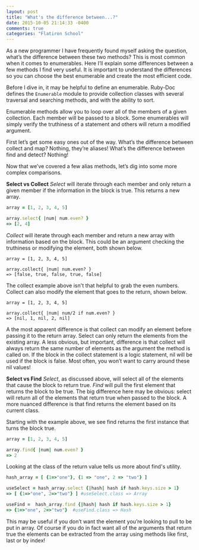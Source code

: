 ```yaml
---
layout: post
title: "What's the difference between...?"
date: 2015-10-05 21:14:33 -0400
comments: true
categories: "Flatiron School"
---
```


As a new programmer I have frequently found myself asking the question, what’s the difference between these two methods? This is most common when it comes to enumerables. Here I’ll explain some differences between a few methods I find very useful. It is important to understand the differences so you can choose the best enumerable and create the most efficient code.

Before I dive in, it may be helpful to define an enumerable. Ruby-Doc defines the ```Enumerable``` module to provide collection classes with several traversal and searching methods, and with the ability to sort. 

Enumerable methods allow you to loop over all of the members of a given collection. Each member will be passed to a block. Some enumerables will simply verify the truthiness of a statement and others will return a modified argument. 

First let’s get some easy ones out of the way. What’s the difference between collect and map? Nothing, they’re aliases! What’s the difference between find and detect? Nothing!

Now that we’ve covered a few alias methods, let’s dig into some more complex comparisons. 

**Select vs Collect**
*Select* will iterate through each member and only return a given member if the information in the block is true. This returns a new array.
```ruby
array = [1, 2, 3, 4, 5]

array.select{ |num| num.even? }
=> [2, 4]
```

*Collect* will iterate through each member and return a new array with information based on the block. This could be an argument checking the truthiness or modifying the element, both shown below. 

```
array = [1, 2, 3, 4, 5]

array.collect{ |num| num.even? }
=> [false, true, false, true, false] 
```

The collect example above isn't that helpful to grab the even numbers. Collect can also modify the element that goes to the return, shown below.

``` 
array = [1, 2, 3, 4, 5]

array.collect{ |num| num/2 if num.even? }
=> [nil, 1, nil, 2, nil]
```

A the most apparent difference is that collect can modify an element before passing it to the return array. Select can only return the elements from the existing array. A less obvious, but important, difference is that collect will always return the same number of elements as the argument the method is called on. If the block in the collect statement is a logic statement, nil will be used if the block is false. Most often, you won’t want to carry around these nil values! 

**Select vs Find**
*Select*, as discussed above, will select all of the elements that cause the block to return true. *Find* will pull the first element that returns the block to be true. The big difference here may be obvious: select will return all of the elements that return true when passed to the block. A more nuanced difference is that find returns the element based on its current class. 

Starting with the example above, we see find returns the first instance that turns the block true.
```ruby
array = [1, 2, 3, 4, 5]

array.find{ |num| num.even? }
=> 2
```

Looking at the class of the return value tells us more about find's utility.

```ruby
hash_array = [ {1=>"one"}, {1 => "one", 2 => "two"} ]

useSelect = hash_array.select {|hash| hash if hash.keys.size > 1}
=> [ {1=>"one", 2=>"two"} ] #useSelect.class => Array

useFind =  hash_array.find {|hash| hash if hash.keys.size > 1}
=> {1=>"one", 2=>"two"}  #useFind.class => Hash
```

This may be useful if you don’t want the element you’re looking to pull to be put in array. Of course if you do in fact want all of the arguments that return true the elements can be extracted from the array using methods like first, last or by index! 

